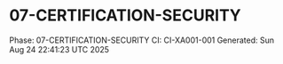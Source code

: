 # 07-CERTIFICATION-SECURITY
Phase: 07-CERTIFICATION-SECURITY
CI: CI-XA001-001
Generated: Sun Aug 24 22:41:23 UTC 2025
